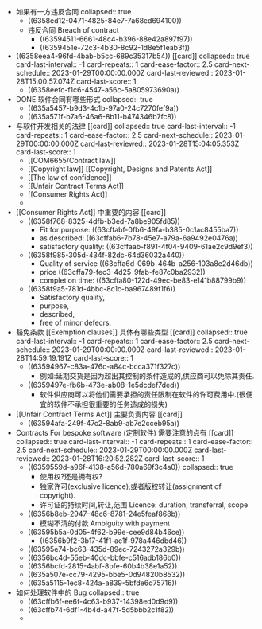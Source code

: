 - 如果有一方违反合同
  collapsed:: true
	- ((6358ed12-0471-4825-84e7-7a68cd694100))
	- 违反合同 Breach of contract
		- ((63594511-6661-48c4-b396-88e42a897f97))
		- ((6359451e-72c3-4b30-8c92-1d8e5f1eab3f))
- ((6358eea4-96fd-4bab-b5cc-689c35317b54)) [[card]]
  collapsed:: true
  card-last-interval:: -1
  card-repeats:: 1
  card-ease-factor:: 2.5
  card-next-schedule:: 2023-01-29T00:00:00.000Z
  card-last-reviewed:: 2023-01-28T15:00:57.074Z
  card-last-score:: 1
	- ((6358eefc-f1c6-4547-a56c-5a805973690a))
- DONE 软件合同有哪些形式
  collapsed:: true
	- ((635a5457-b9d3-4c1b-97a0-24c7270fef9a))
	- ((635a571f-b7a6-46a6-8b11-b474346b7fc8))
- 与软件开发相关的法律 [[card]]
  collapsed:: true
  card-last-interval:: -1
  card-repeats:: 1
  card-ease-factor:: 2.5
  card-next-schedule:: 2023-01-29T00:00:00.000Z
  card-last-reviewed:: 2023-01-28T15:04:05.353Z
  card-last-score:: 1
	- [[COM6655/Contract law]]
	- [[Copyright law]]  [[Copyright, Designs and Patents Act]]
	- [[The law of confidence]]
	- [[Unfair Contract Terms Act]]
	- [[Consumer Rights Act]]
	-
- [[Consumer Rights Act]] 中重要的内容 [[card]]
	- ((6358f768-8325-4dfb-b3ed-7a8be905fd85))
		- Fit for purpose: ((63cffabf-0fb6-49fa-b385-0c1ac8455ba7))
		- as described: ((63cffab6-7b78-45e7-a79a-6a9492e0476a))
		- satisfactory quality: ((63cffaab-f891-4f04-9409-61ae2c9d9ef3))
	- ((6358f985-305d-434f-82dc-64d36032a440))
		- Quality of service ((63cffa6d-069b-464b-a256-103a8e2d46db))
		- price ((63cffa79-fec3-4d25-9fab-fe87c0ba2932))
		- completion time: ((63cffa80-122d-49ec-be83-e141b88799b9))
	- ((6358f9a5-781d-4bbc-8c1c-ba967489f1f6))
		- Satisfactory quality,
		- purpose,
		- described,
		- free of minor defecrs,
- 豁免条款 [[Exemption clauses]] 具体有哪些类型 [[card]]
  collapsed:: true
  card-last-interval:: -1
  card-repeats:: 1
  card-ease-factor:: 2.5
  card-next-schedule:: 2023-01-29T00:00:00.000Z
  card-last-reviewed:: 2023-01-28T14:59:19.191Z
  card-last-score:: 1
	- ((63594967-c83a-476c-a84c-bcca371f327c))
		- 例如:延期交货是因为超出其控制的条件造成的,供应商可以免除其责任.
	- ((6359497e-fb6b-473e-ab08-1e5dcdef7ded))
		- 软件供应商可以将他们需要承担的责任限制在软件的许可费用中.(很便宜的软件不承担很重要的任务造成的损失)
- [[Unfair Contract Terms Act]] 主要负责内容 [[card]]
	- ((63594afa-249f-47c2-8ab9-ab7e2cceb95a))
- Contracts For bespoke software (定制软件) 需要注意的点有 [[card]]
  collapsed:: true
  card-last-interval:: -1
  card-repeats:: 1
  card-ease-factor:: 2.5
  card-next-schedule:: 2023-01-29T00:00:00.000Z
  card-last-reviewed:: 2023-01-28T16:20:52.282Z
  card-last-score:: 1
	- ((6359559d-a96f-4138-a56d-780a69f3c4a0))
	  collapsed:: true
		- 使用权?还是拥有权?
		- 独家许可(exclusive licence),或者版权转让(assignment of copyright).
		- 许可证的持续时间,转让,范围 Licence: duration, transferral, scope
	- ((6356b8eb-2947-48c6-8781-24e5feaf868b))
		- 模糊不清的付款 Ambiguity with payment
	- ((63595b5a-0d05-4f62-b99e-cee9d84b46ce))
		- ((6356b9f2-3b17-41f1-ae1f-978a446dbd46))
	- ((63595e74-bc63-435d-89ec-7243272a329b))
	- ((6356bc4d-55eb-40dc-bbfe-c516adb186b0))
	- ((6356bcfd-2815-4abf-8bfe-60b4b38e1a52))
	- ((635a507e-cc79-4295-bbe5-0d94820b8532))
	- ((635a5115-1ec8-424a-a839-5bfde6d75716))
- 如何处理软件中的 Bug
  collapsed:: true
	- ((63cffb6f-ee6f-4c63-b937-14398ed0d9d9))
	- ((63cffb74-6df1-4b4d-a47f-5d5bbb2c1f82))
	-